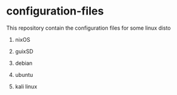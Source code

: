 # configuration-files

This repository contain the configuration files for some linux disto

1. nixOS

2. guixSD

3. debian

4. ubuntu

5. kali linux
